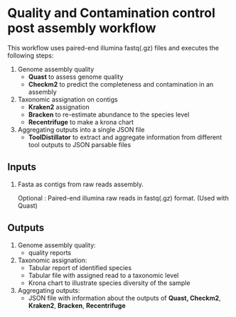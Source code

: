# Quality and Contamination control post assembly workflow

This workflow uses paired-end illumina fastq(.gz) files and executes the following steps:

1. Genome assembly quality
   - **Quast** to assess genome quality
   - **Checkm2** to predict the completeness and contamination in an assembly
2. Taxonomic assignation on contigs
   - **Kraken2** assignation
   - **Bracken** to re-estimate abundance to the species level
   - **Recentrifuge** to make a krona chart
3. Aggregating outputs into a single JSON file
   - **ToolDistillator** to extract and aggregate information from different tool outputs to JSON parsable files

## Inputs

1. Fasta as contigs from raw reads assembly.

   Optional : Paired-end illumina raw reads in fastq(.gz) format. (Used with Quast)

## Outputs

1. Genome assembly quality:
   - quality reports
2. Taxonomic assignation:
   - Tabular report of identified species
   - Tabular file with assigned read to a taxonomic level
   - Krona chart to illustrate species diversity of the sample
3. Aggregating outputs:
   - JSON file with information about the outputs of **Quast, Checkm2**, **Kraken2**, **Bracken**, **Recentrifuge**
